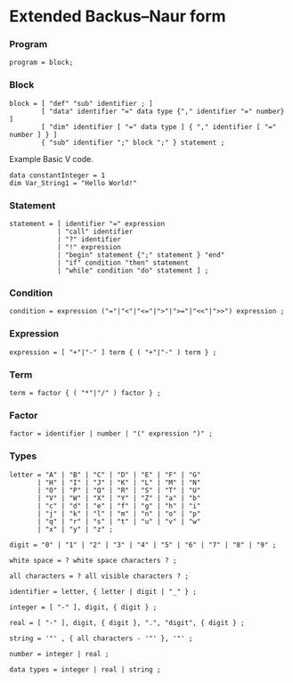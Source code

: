 # Extended Backus–Naur form

### Program
```ebnf
program = block;
```

### Block
```ebnf
block = [ "def" "sub" identifier ; ]
        [ "data" identifier "=" data type {"," identifier "=" number} ]
        [ "dim" identifier [ "=" data type ] { "," identifier [ "=" number ] } ]
        { "sub" identifier ";" block ";" } statement ;
```
Example Basic V code.
```basic
data constantInteger = 1
dim Var_String1 = "Hello World!"
```

### Statement
```ebnf
statement = [ identifier "=" expression
            | "call" identifier
            | "?" identifier
            | "!" expression
            | "begin" statement {";" statement } "end"
            | "if" condition "then" statement
            | "while" condition "do" statement ] ;
```

### Condition
```ebnf
condition = expression ("="|"<"|"<="|">"|">="|"<<"|">>") expression ;
```

### Expression
```ebnf
expression = [ "+"|"-" ] term { ( "+"|"-" ) term } ;
```

### Term
```ebnf
term = factor { ( "*"|"/" ) factor } ;
```

### Factor
```ebnf
factor = identifier | number | "(" expression ")" ;
```

### Types
```ebnf
letter = "A" | "B" | "C" | "D" | "E" | "F" | "G"
       | "H" | "I" | "J" | "K" | "L" | "M" | "N"
       | "O" | "P" | "Q" | "R" | "S" | "T" | "U"
       | "V" | "W" | "X" | "Y" | "Z" | "a" | "b"
       | "c" | "d" | "e" | "f" | "g" | "h" | "i"
       | "j" | "k" | "l" | "m" | "n" | "o" | "p"
       | "q" | "r" | "s" | "t" | "u" | "v" | "w"
       | "x" | "y" | "z" ;
```

```ebnf
digit = "0" | "1" | "2" | "3" | "4" | "5" | "6" | "7" | "8" | "9" ;
```

```ebnf
white space = ? white space characters ? ;
```

```ebnf
all characters = ? all visible characters ? ;
```

```ebnf
identifier = letter, { letter | digit | "_" } ;
```

```ebnf
integer = [ "-" ], digit, { digit } ;
```

```ebnf
real = [ "-" ], digit, { digit }, ".", "digit", { digit } ;
```

```ebnf
string = '"' , { all characters - '"' }, '"' ;
```

```ebnf
number = integer | real ;
```

```ebnf
data types = integer | real | string ;
```
